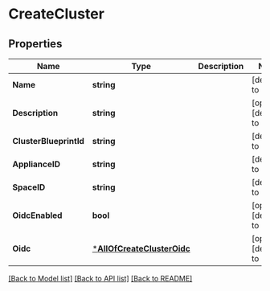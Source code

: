 # CreateCluster

## Properties
Name | Type | Description | Notes
------------ | ------------- | ------------- | -------------
**Name** | **string** |  | [default to null]
**Description** | **string** |  | [optional] [default to null]
**ClusterBlueprintId** | **string** |  | [default to null]
**ApplianceID** | **string** |  | [default to null]
**SpaceID** | **string** |  | [default to null]
**OidcEnabled** | **bool** |  | [optional] [default to null]
**Oidc** | [***AllOfCreateClusterOidc**](AllOfCreateClusterOidc.md) |  | [optional] [default to null]

[[Back to Model list]](../README.md#documentation-for-models) [[Back to API list]](../README.md#documentation-for-api-endpoints) [[Back to README]](../README.md)

